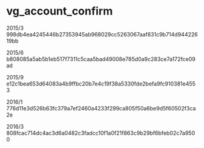 vg_account_confirm
==================

2015/3
998db4ea4245446b27353945ab968029cc5263067aaf831c9b714d94422619bb

2015/6
b808085a5ab5b1eb517f7311c5caa5bad49008e785d0a9c283ce7a172fce09ad

2015/9
e12c1bea653d64083a4b9ffbc20b7e4c19f38a5330fde2befa9fc910381e4553

2016/1
776d11e3d526b63fc379a7ef2460a4233f299ca805f50a6be9d5f60502f3ca2e

2016/3
808fcac714dc4ac3d6a0482c3fadcc10f1a0f21f863c9b29bf6bfeb02c7a9500
